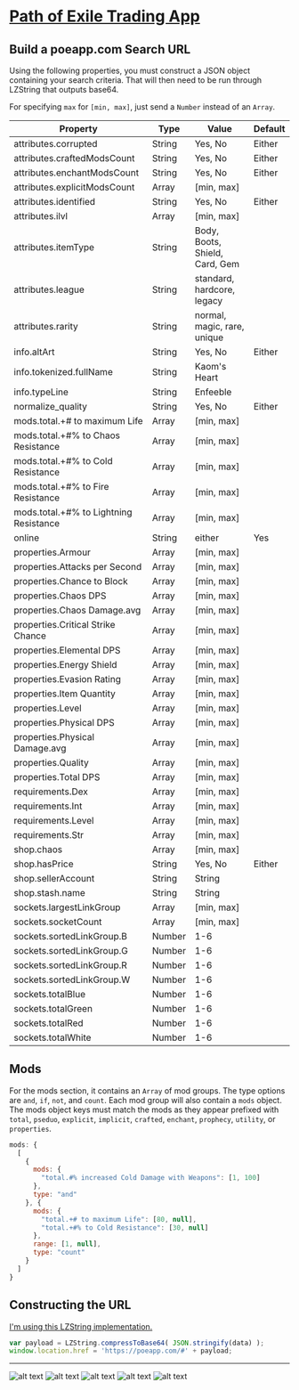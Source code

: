 # [Path of Exile Trading App](https://poeapp.com)

## Build a poeapp.com Search URL

Using the following properties, you must construct a JSON object containing your search criteria.  That will then need to be run through LZString that outputs base64.

For specifying `max` for `[min, max]`, just send a `Number` instead of an `Array`.

| Property | Type | Value | Default |
|---|---|---|---|
| attributes.corrupted | String | Yes, No | Either |
| attributes.craftedModsCount | String | Yes, No | Either |
| attributes.enchantModsCount | String | Yes, No | Either |
| attributes.explicitModsCount | Array | [min, max] | |
| attributes.identified | String | Yes, No | Either |
| attributes.ilvl | Array | [min, max] | |
| attributes.itemType | String | Body, Boots, Shield, Card, Gem | |
| attributes.league | String | standard, hardcore, legacy | |
| attributes.rarity | String | normal, magic, rare, unique | |
| info.altArt | String | Yes, No | Either |
| info.tokenized.fullName | String | Kaom's Heart | |
| info.typeLine | String | Enfeeble | |
| normalize_quality | String | Yes, No | Either |
| mods.total.+# to maximum Life | Array | [min, max] | |
| mods.total.+#% to Chaos Resistance | Array | [min, max] | |
| mods.total.+#% to Cold Resistance | Array | [min, max] | |
| mods.total.+#% to Fire Resistance | Array | [min, max] | |
| mods.total.+#% to Lightning Resistance | Array | [min, max] | |
| online | String | either | Yes |
| properties.Armour | Array | [min, max] | |
| properties.Attacks per Second | Array | [min, max] | |
| properties.Chance to Block | Array | [min, max] | |
| properties.Chaos DPS | Array | [min, max] | |
| properties.Chaos Damage.avg | Array | [min, max] | |
| properties.Critical Strike Chance | Array | [min, max] | |
| properties.Elemental DPS | Array | [min, max] | |
| properties.Energy Shield | Array | [min, max] | |
| properties.Evasion Rating | Array | [min, max] | |
| properties.Item Quantity | Array | [min, max] | |
| properties.Level | Array | [min, max] | |
| properties.Physical DPS | Array | [min, max] | |
| properties.Physical Damage.avg | Array | [min, max] | |
| properties.Quality | Array | [min, max] | |
| properties.Total DPS | Array | [min, max] | |
| requirements.Dex | Array | [min, max] | |
| requirements.Int | Array | [min, max] | |
| requirements.Level | Array | [min, max] | |
| requirements.Str | Array | [min, max] | |
| shop.chaos | Array | [min, max] | |
| shop.hasPrice | String | Yes, No | Either |
| shop.sellerAccount | String | String | |
| shop.stash.name | String | String | |
| sockets.largestLinkGroup | Array | [min, max] | |
| sockets.socketCount | Array | [min, max] | |
| sockets.sortedLinkGroup.B | Number | 1-6 | |
| sockets.sortedLinkGroup.G | Number | 1-6 | |
| sockets.sortedLinkGroup.R | Number | 1-6 | |
| sockets.sortedLinkGroup.W | Number | 1-6 | |
| sockets.totalBlue | Number | 1-6 | |
| sockets.totalGreen | Number | 1-6 | |
| sockets.totalRed | Number | 1-6 | |
| sockets.totalWhite | Number | 1-6 | |


## Mods

For the mods section, it contains an `Array` of mod groups.  The type options are `and`, `if`, `not`, and `count`.  Each mod group will also contain a `mods` object.  The mods object keys must match the mods as they appear prefixed with `total`, `pseduo`, `explicit`, `implicit`, `crafted`, `enchant`, `prophecy`, `utility`, or `properties`.

```javascript
mods: {
  [
    {
      mods: {
        "total.#% increased Cold Damage with Weapons": [1, 100]
      },
      type: "and"
    }, {
      mods: {
        "total.+# to maximum Life": [80, null],
        "total.+#% to Cold Resistance": [30, null]
      },
      range: [1, null],
      type: "count"
    }
  ]
}
```

## Constructing the URL

[I'm using this LZString implementation.](http://pieroxy.net/blog/pages/lz-string/index.html)

```javascript
var payload = LZString.compressToBase64( JSON.stringify(data) );
window.location.href = 'https://poeapp.com/#' + payload;
```

---

![alt text](http://i.imgur.com/BXOwazP.png "Search Grid")
![alt text](http://i.imgur.com/ANrEPEi.png "Search List")
![alt text](http://i.imgur.com/X4NqD1P.png "Mods and Presets")
![alt text](http://i.imgur.com/kKDf3uU.png "Last Online")
![alt text](http://i.imgur.com/cgEtwb3.png "Item Grid")
